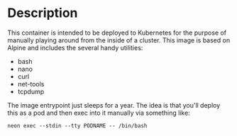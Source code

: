 # Description

This container is intended to be deployed to Kubernetes for the purpose of manually playing
around from the inside of a cluster.  This image is based on Alpine and includes the several
handy utilities:

* bash 
* nano 
* curl 
* net-tools 
* tcpdump

The image entrypoint just sleeps for a year.  The idea is that you'll deploy this as a pod
and then exec into it manually via something like:

```
neon exec --stdin --tty PODNAME -- /bin/bash
```
